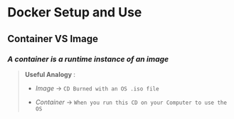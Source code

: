 # Docker  Setup and Use




## Container VS Image 

###  _A container is a runtime instance of an image_

> 
> **Useful Analogy** :
>  
> + _Image_ -> `CD Burned with an OS .iso file`
> 
> + _Container_ -> `When you run this CD on your Computer to use the OS` 